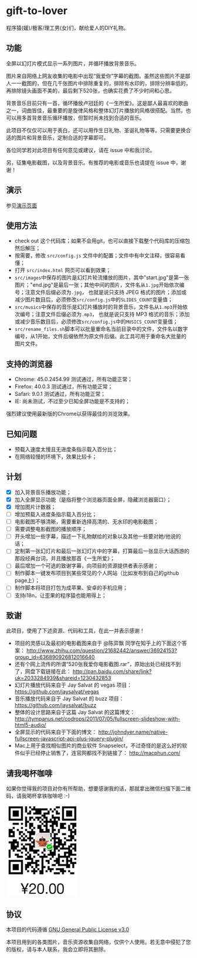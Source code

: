# gift-to-lover

程序猿(媛)/极客/理工男(女)们，献给爱人的DIY礼物。

## 功能

全屏以幻灯片模式显示一系列图片，并循环播放背景音乐。

图片来自网络上网友收集的电影中出现“我爱你”字幕的截图。虽然这些图片不是鄙人一一截图的，但在几千张图片中排除重复的，排除有水印的，排除分辨率低的，再排除镜头画面不美的，最后剩下520张，也确实花费了不少时间和心思。

背景音乐目前只有一首，循环播放卢冠廷的《一生所爱》。这是鄙人最喜欢的歌曲之一，词曲皆佳，最重要的是旋律风格和整体幻灯片播放的风格很搭配。当然，也可以用多首背景音乐循环播放，但暂时尚未找到合适的音乐。

此项目不仅仅可以用于表白，还可以用作生日礼物、圣诞礼物等等。只需要更换合适的图片和背景音乐，定制合适的字幕即可。

各位同学若对此项目有任何意见或建议，请在 issue 中和我讨论。

另，征集电影截图，以及背景音乐。有推荐的电影或音乐也请提在 issue 中，谢谢！

## 演示

参见[演示页面](http://haixing-hu.github.io/gift-to-lover/demo/index.html)

## 使用方法

- check out 这个代码库；如果不会用git，也可以直接下载整个代码库的压缩包然后解压；
- 按需要，修改 `src/config.js` 文件中的配置；文件中有中文注释，很容易看懂；
- 打开 `src/index.html` 网页可以看到效果；
- `src/images`中保存的图片是幻灯片轮流播放的图片，其中"start.jpg"是第一张图片；"end.jpg"是最后一张；其他中间的图片，文件名从`1.jpg`开始依次编号；注意文件后缀必须为`.jpg`，
也就是说只支持 JPEG 格式的图片；添加或减少图片数目后，必须修改`src/config.js`中的`SLIDES_COUNT`变量值；
- `src/musics`中保存的音乐是幻灯片播放时的背景音乐，文件名从`1.mp3`开始依次编号；注意文件后缀必须为`.mp3`，
也就是说只支持 MP3 格式的音乐；添加或减少音乐数目后，必须修改`src/config.js`中的`MUSICS_COUNT`变量值；
- `src/rename_files.sh`脚本可以批量重命名当前目录中的文件，文件名以数字编号，从1开始，文件后缀依然为原文件后缀。此工具可用于重命名大批量的图片文件。

## 支持的浏览器

- Chrome: 45.0.2454.99 测试通过，所有功能正常；
- Firefox: 40.0.3 测试通过，所有功能正常；
- Safari: 9.0.1 测试通过，所有功能正常；
- IE: 尚未测试，不过至少已知全屏功能是不支持的；

强烈建议使用最新版的Chrome以获得最佳的浏览效果。

## 已知问题

- 预载入速度太慢且无进度条指示载入百分比；
- 在网络较慢的环境下，效果比较卡；

## 计划

- [x] 加入背景音乐播放功能；
- [x] 加入全屏显示功能（是指将整个浏览器页面全屏，隐藏浏览器窗口）；
- [x] 增加图片计数器；
- [ ] 增加预载入进度条指示载入百分比；
- [ ] 电影截图不够清晰，需要重新选择高清的、无水印的电影截图；
- [ ] 需要调整电影截图的播放顺序；
- [ ] 开头增加一些字幕，描述一下礼物献给的对象以及其他一些要对她/他说的话；
- [ ] 定制第一张幻灯片和最后一张幻灯片中的字幕，打算最后一张显示大话西游的那段经典台词，并且播放那首《一生所爱》；
- [ ] 最后增加一个可选的致谢字幕，向项目的资源提供者表示感谢；
- [ ] 制作脚本一键发布项目到某些常见的个人网站（比如发布到自己的github page上）；
- [ ] 制作脚本将项目打包为成苹果、安卓的手机应用；
- [ ] 支持i18n，让歪果的程序猿也能用得上；

## 致谢

此项目，使用了下述资源、代码和工具，在此一并表示感谢！

- 项目的灵感以及最初的电影截图来自于 @陈弈飘 同学在知乎上的下面这个答案：
  http://www.zhihu.com/question/21682442/answer/36924153?group_id=636890926812016640
- 还有个网上流传的所谓“520张我爱你电影截图.rar”，原始出处已经找不到了，网盘下载链接在此：
  http://pan.baidu.com/share/link?uk=2033284939&shareid=1230432853
- 幻灯片播放代码来自于 Jay Salvat 的 vegas 项目：
  https://github.com/jaysalvat/vegas
- 音乐播放代码来自于 Jay Salvat 的 buzz 项目：
  https://github.com/jaysalvat/buzz
- 整体的设计思路来自于这篇 Jay Salvat 的这篇博文：
  http://tympanus.net/codrops/2011/07/05/fullscreen-slideshow-with-html5-audio/
- 全屏显示的代码来自于下面的博文：
  http://johndyer.name/native-fullscreen-javascript-api-plus-jquery-plugin/
- Mac上用于查找相似图片的商业软件 Snapselect，不过奇怪的是这么好的软件似乎已经停止销售了，连官网都找不到链接了：
  http://macphun.com/

## 请我喝杯咖啡

如果你觉得我的项目对你有所帮助，想要感谢我的话，那就拿出微信扫描下面二维码，请我喝杯拿铁咖啡吧 :-)

![请我喝杯咖啡](buy_me_a_coffee.png)

## 协议

本项目的代码遵循 [GNU General Public License v3.0](http://www.gnu.org/licenses/gpl.html)

本项目用到的各类图片，音乐资源收集自网络，仅供个人使用。若无意中侵犯了您的版权，请与本人联系，我会立即将其删除。
